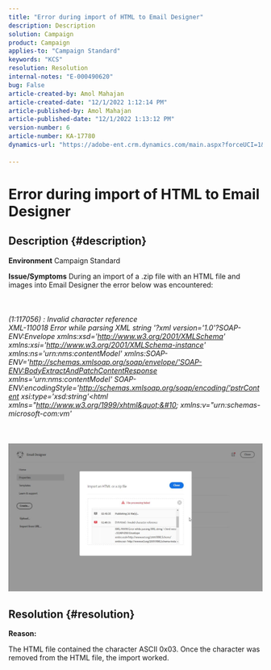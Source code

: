 ```yaml
---
title: "Error during import of HTML to Email Designer"
description: Description
solution: Campaign
product: Campaign
applies-to: "Campaign Standard"
keywords: "KCS"
resolution: Resolution
internal-notes: "E-000490620"
bug: False
article-created-by: Amol Mahajan
article-created-date: "12/1/2022 1:12:14 PM"
article-published-by: Amol Mahajan
article-published-date: "12/1/2022 1:13:12 PM"
version-number: 6
article-number: KA-17780
dynamics-url: "https://adobe-ent.crm.dynamics.com/main.aspx?forceUCI=1&pagetype=entityrecord&etn=knowledgearticle&id=0a3ba4c4-7971-ed11-9561-6045bd006793"

---
```

# Error during import of HTML to Email Designer

## Description {#description}

<b>Environment</b>
Campaign Standard


<b>Issue/Symptoms</b>
During an import of a .zip file with an HTML file and images into Email Designer the error below was encountered:
<br><br> <br><br>*(1:117056) : Invalid character reference
<br>XML-110018 Error while parsing XML string '?xml version='1.0'?SOAP-ENV:Envelope xmlns:xsd='http://www.w3.org/2001/XMLSchema' xmlns:xsi='http://www.w3.org/2001/XMLSchema-instance' xmlns:ns='urn:nms:contentModel' xmlns:SOAP-ENV='http://schemas.xmlsoap.org/soap/envelope/'SOAP-ENV:BodyExtractAndPatchContentResponse xmlns='urn:nms:contentModel' SOAP-ENV:encodingStyle='http://schemas.xmlsoap.org/soap/encoding/'pstrContent xsi:type='xsd:string'&lt;html xmlns=&quot;http://www.w3.org/1999/xhtml&quot;&#10; xmlns:v=&quot;urn:schemas-microsoft-com:vm'*<br><br> <br><br>![](assets/___0d3ba4c4-7971-ed11-9561-6045bd006793___.jpeg)<br>

## Resolution {#resolution}


<b>Reason:</b>

The HTML file contained the character ASCII 0x03. Once the character was removed from the HTML file, the import worked.
